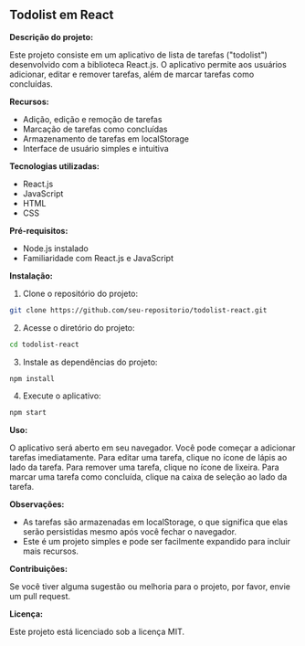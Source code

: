 ##  Todolist em React

**Descrição do projeto:**

Este projeto consiste em um aplicativo de lista de tarefas ("todolist") desenvolvido com a biblioteca React.js. O aplicativo permite aos usuários adicionar, editar e remover tarefas, além de marcar tarefas como concluídas.

**Recursos:**

* Adição, edição e remoção de tarefas
* Marcação de tarefas como concluídas
* Armazenamento de tarefas em localStorage
* Interface de usuário simples e intuitiva

**Tecnologias utilizadas:**

* React.js
* JavaScript
* HTML
* CSS

**Pré-requisitos:**

* Node.js instalado
* Familiaridade com React.js e JavaScript

**Instalação:**

1. Clone o repositório do projeto:

```bash
git clone https://github.com/seu-repositorio/todolist-react.git
```

2. Acesse o diretório do projeto:

```bash
cd todolist-react
```

3. Instale as dependências do projeto:

```bash
npm install
```

4. Execute o aplicativo:

```bash
npm start
```

**Uso:**

O aplicativo será aberto em seu navegador. Você pode começar a adicionar tarefas imediatamente. Para editar uma tarefa, clique no ícone de lápis ao lado da tarefa. Para remover uma tarefa, clique no ícone de lixeira. Para marcar uma tarefa como concluída, clique na caixa de seleção ao lado da tarefa.

**Observações:**

* As tarefas são armazenadas em localStorage, o que significa que elas serão persistidas mesmo após você fechar o navegador.
* Este é um projeto simples e pode ser facilmente expandido para incluir mais recursos.

**Contribuições:**

Se você tiver alguma sugestão ou melhoria para o projeto, por favor, envie um pull request.

**Licença:**

Este projeto está licenciado sob a licença MIT.
